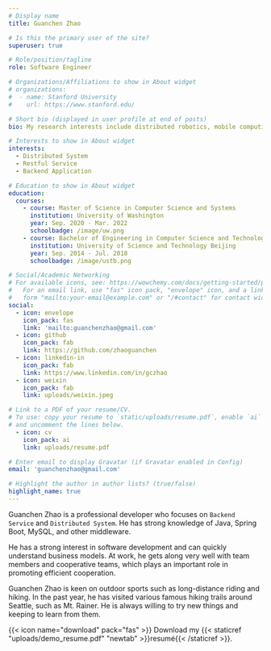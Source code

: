 ```yaml
---
# Display name
title: Guanchen Zhao

# Is this the primary user of the site?
superuser: true

# Role/position/tagline
role: Software Engineer

# Organizations/Affiliations to show in About widget
# organizations:
#  - name: Stanford University
#    url: https://www.stanford.edu/

# Short bio (displayed in user profile at end of posts)
bio: My research interests include distributed robotics, mobile computing and programmable matter.

# Interests to show in About widget
interests:
  - Distributed System
  - Restful Service
  - Backend Application

# Education to show in About widget
education:
  courses:
    - course: Master of Science in Computer Science and Systems
      institution: University of Washington
      year: Sep. 2020 - Mar. 2022
      schoolbadge: /image/uw.png
    - course: Bachelor of Engineering in Computer Science and Technology
      institution: University of Science and Technology Beijing
      year: Sep. 2014 - Jul. 2018
      schoolbadge: /image/ustb.png

# Social/Academic Networking
# For available icons, see: https://wowchemy.com/docs/getting-started/page-builder/#icons
#   For an email link, use "fas" icon pack, "envelope" icon, and a link in the
#   form "mailto:your-email@example.com" or "/#contact" for contact widget.
social:
  - icon: envelope
    icon_pack: fas
    link: 'mailto:guanchenzhao@gmail.com'
  - icon: github
    icon_pack: fab
    link: https://github.com/zhaoguanchen
  - icon: linkedin-in
    icon_pack: fab
    link: https://www.linkedin.com/in/gczhao
  - icon: weixin
    icon_pack: fab
    link: uploads/weixin.jpeg

# Link to a PDF of your resume/CV.
# To use: copy your resume to `static/uploads/resume.pdf`, enable `ai` icons in `params.toml`,
# and uncomment the lines below.
  - icon: cv
    icon_pack: ai
    link: uploads/resume.pdf

# Enter email to display Gravatar (if Gravatar enabled in Config)
email: 'guanchenzhao@gmail.com'

# Highlight the author in author lists? (true/false)
highlight_name: true
---
```


Guanchen Zhao is a professional developer who focuses on `Backend Service` and `Distributed System`. He has strong knowledge of Java, Spring Boot,  MySQL, and other middleware. 

He has a strong interest in software development and can quickly understand business models. At work, he gets along very well with team members and cooperative teams, which plays an important role in promoting efficient cooperation.

Guanchen Zhao is keen on outdoor sports such as long-distance riding and hiking. In the past year, he has visited various famous hiking trails around Seattle, such as Mt. Rainer. He is always willing to try new things and keeping to learn from them.

 {{< icon name="download" pack="fas" >}} Download my {{< staticref "uploads/demo_resume.pdf" "newtab" >}}resumé{{< /staticref >}}.
